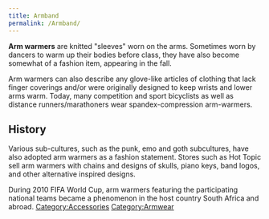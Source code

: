 ```yaml
---
title: Armband
permalink: /Armband/
---
```


**Arm warmers** are knitted "sleeves" worn on the arms. Sometimes worn
by dancers to warm up their bodies before class, they have also become
somewhat of a fashion item, appearing in the fall.

Arm warmers can also describe any glove-like articles of clothing that
lack finger coverings and/or were originally designed to keep wrists and
lower arms warm. Today, many competition and sport bicyclists as well as
distance runners/marathoners wear spandex-compression arm-warmers.

## History

Various sub-cultures, such as the punk, emo and goth subcultures, have
also adopted arm warmers as a fashion statement. Stores such as Hot
Topic sell arm warmers with chains and designs of skulls, piano keys,
band logos, and other alternative inspired designs.

During 2010 FIFA World Cup, arm warmers featuring the participating
national teams became a phenomenon in the host country South Africa and
abroad. [Category:Accessories](/Category:Accessories "wikilink")
[Category:Armwear](/Category:Armwear "wikilink")